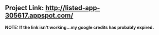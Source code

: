 ## Project Link: http://listed-app-305617.appspot.com/

**NOTE: If the link isn't working...my google credits has probably expired.**

